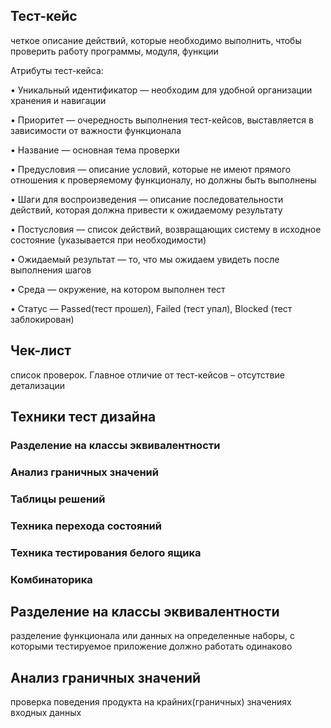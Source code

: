 ## Тест-кейс

четкое описание действий, которые необходимо выполнить, чтобы проверить работу программы, модуля, функции

Атрибуты тест-кейса:

•  Уникальный идентификатор — необходим для удобной организации хранения и навигации

•  Приоритет — очередность выполнения тест-кейсов, выставляется в зависимости от важности функционала

•  Название — основная тема проверки

•  Предусловия — описание условий, которые не имеют прямого отношения к проверяемому функционалу, но должны быть выполнены

•  Шаги для воспроизведения — описание последовательности действий, которая должна привести к ожидаемому результату

•  Постусловия — список действий, возвращающих систему в исходное состояние (указывается при необходимости)

•  Ожидаемый результат — то, что мы ожидаем увидеть после выполнения шагов

•  Среда — окружение, на котором выполнен тест

•  Статус —  Passed(тест прошел), Failed (тест упал), Blocked (тест заблокирован)

## Чек-лист

список проверок. Главное отличие от тест-кейсов – отсутствие детализации

## Техники тест дизайна

### Разделение на классы эквивалентности

### Анализ граничных значений

### Таблицы решений

### Техника перехода состояний

### Техника тестирования белого ящика

### Комбинаторика

## Разделение на классы эквивалентности

разделение функционала или данных на определенные наборы, с которыми тестируемое приложение должно работать одинаково

## Анализ граничных значений

проверка поведения продукта на крайних(граничных) значениях входных данных 
